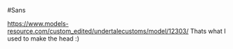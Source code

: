 #Sans

https://www.models-resource.com/custom_edited/undertalecustoms/model/12303/
Thats what I used to make the head :)